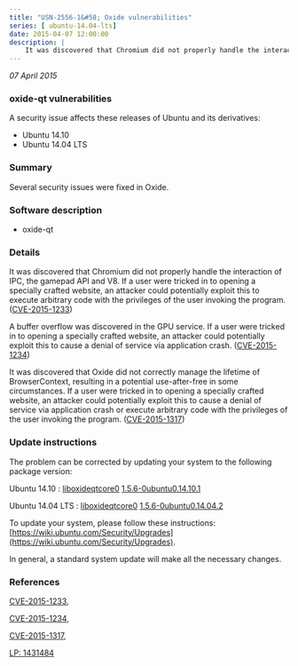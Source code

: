 ```yaml
---
title: "USN-2556-1&#58; Oxide vulnerabilities"
series: [ ubuntu-14.04-lts]
date: 2015-04-07 12:00:00
description: |
    It was discovered that Chromium did not properly handle the interaction of IPC, the gamepad API and V8. If a user were tricked in to opening a specially crafted website, an attacker could potentially exploit this to execute arbitrary code with the privileges of the user invoking the program. ([CVE-2015-1233](http://people.ubuntu.com/~ubuntu-security/cve/CVE-2015-1233))
--- 
```

 
 

*07 April 2015*

### oxide-qt vulnerabilities

A security issue affects these releases of Ubuntu and its derivatives:

* Ubuntu 14.10
* Ubuntu 14.04 LTS

### Summary

Several security issues were fixed in Oxide. 

### Software description

* oxide-qt 

### Details

It was discovered that Chromium did not properly handle the interaction of IPC, the gamepad API and V8. If a user were tricked in to opening a specially crafted website, an attacker could potentially exploit this to execute arbitrary code with the privileges of the user invoking the program. ([CVE-2015-1233](http://people.ubuntu.com/~ubuntu-security/cve/CVE-2015-1233))

A buffer overflow was discovered in the GPU service. If a user were tricked in to opening a specially crafted website, an attacker could potentially exploit this to cause a denial of service via application crash. ([CVE-2015-1234](http://people.ubuntu.com/~ubuntu-security/cve/CVE-2015-1234))

It was discovered that Oxide did not correctly manage the lifetime of BrowserContext, resulting in a potential use-after-free in some circumstances. If a user were tricked in to opening a specially crafted website, an attacker could potentially exploit this to cause a denial of service via application crash or execute arbitrary code with the privileges of the user invoking the program. ([CVE-2015-1317](http://people.ubuntu.com/~ubuntu-security/cve/CVE-2015-1317)) 

### Update instructions

The problem can be corrected by updating your system to the following package version:

Ubuntu 14.10
 : [liboxideqtcore0](https://launchpad.net/ubuntu/+source/oxide-qt) <span> [1.5.6-0ubuntu0.14.10.1](https://launchpad.net/ubuntu/+source/oxide-qt/1.5.6-0ubuntu0.14.10.1) </span> 

Ubuntu 14.04 LTS
 : [liboxideqtcore0](https://launchpad.net/ubuntu/+source/oxide-qt) <span> [1.5.6-0ubuntu0.14.04.2](https://launchpad.net/ubuntu/+source/oxide-qt/1.5.6-0ubuntu0.14.04.2) </span> 

To update your system, please follow these instructions: [https://wiki.ubuntu.com/Security/Upgrades](https://wiki.ubuntu.com/Security/Upgrades).

In general, a standard system update will make all the necessary changes. 

### References

 
 [CVE-2015-1233](http://people.ubuntu.com/~ubuntu-security/cve/CVE-2015-1233), 

 [CVE-2015-1234](http://people.ubuntu.com/~ubuntu-security/cve/CVE-2015-1234), 

 [CVE-2015-1317](http://people.ubuntu.com/~ubuntu-security/cve/CVE-2015-1317), 

 [LP: 1431484](https://launchpad.net/bugs/1431484)
 

